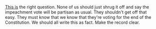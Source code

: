<a href="https://twitter.com/BillKristol/status/1206192333219344385">This is</a> the right question. None of us should just shrug it off and say the impeachment vote will be partisan as usual. They shouldn't get off that easy. They must know that we know that they're voting for the end of the Constitution. We should all write this as fact. Make the record clear.
